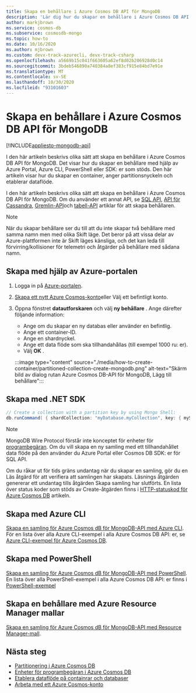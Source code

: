 ```yaml
---
title: Skapa en behållare i Azure Cosmos DB API för MongoDB
description: 'Lär dig hur du skapar en behållare i Azure Cosmos DB API för MongoDB med hjälp av Azure Portal, .NET, Java, Node.js och andra SDK: er.'
author: markjbrown
ms.service: cosmos-db
ms.subservice: cosmosdb-mongo
ms.topic: how-to
ms.date: 10/16/2020
ms.author: mjbrown
ms.custom: devx-track-azurecli, devx-track-csharp
ms.openlocfilehash: a5669b15c041f663605a62ef8d02b206928d0c14
ms.sourcegitcommit: 3bdeb546890a740384a8ef383cf915e84bd7e91e
ms.translationtype: MT
ms.contentlocale: sv-SE
ms.lasthandoff: 10/30/2020
ms.locfileid: "93101603"
---
```

# <a name="create-a-container-in-azure-cosmos-db-api-for-mongodb"></a>Skapa en behållare i Azure Cosmos DB API för MongoDB
[!INCLUDE[appliesto-mongodb-api](includes/appliesto-mongodb-api.md)]

I den här artikeln beskrivs olika sätt att skapa en behållare i Azure Cosmos DB API för MongoDB. Det visar hur du skapar en behållare med hjälp av Azure Portal, Azure CLI, PowerShell eller SDK: er som stöds. Den här artikeln visar hur du skapar en container, anger partitionsnyckeln och etablerar dataflöde.

I den här artikeln beskrivs olika sätt att skapa en behållare i Azure Cosmos DB API för MongoDB. Om du använder ett annat API, se [SQL API](how-to-create-container.md), [API för Cassandra](how-to-create-container-cassandra.md), [Gremlin-API](how-to-create-container-gremlin.md)och [tabell-API](how-to-create-container-table.md) artiklar för att skapa behållaren.

> [!NOTE]
> När du skapar behållare ser du till att du inte skapar två behållare med samma namn men med olika Skift läge. Det beror på att vissa delar av Azure-plattformen inte är Skift läges känsliga, och det kan leda till förvirring/kollisioner för telemetri och åtgärder på behållare med sådana namn.

## <a name="create-using-azure-portal"></a><a id="portal-mongodb"></a>Skapa med hjälp av Azure-portalen

1. Logga in på [Azure-portalen](https://portal.azure.com/).

1. [Skapa ett nytt Azure Cosmos-konto](create-mongodb-dotnet.md#create-a-database-account)eller Välj ett befintligt konto.

1. Öppna fönstret **datautforskaren** och välj **ny behållare** . Ange därefter följande information:

   * Ange om du skapar en ny databas eller använder en befintlig.
   * Ange ett container-ID.
   * Ange en shardnyckel.
   * Ange ett data flöde som ska tillhandahållas (till exempel 1000 ru: er).
   * Välj **OK** .

    :::image type="content" source="./media/how-to-create-container/partitioned-collection-create-mongodb.png" alt-text="Skärm bild av dialog rutan Azure Cosmos DB-API för MongoDB, Lägg till behållare":::

## <a name="create-using-net-sdk"></a><a id="dotnet-mongodb"></a>Skapa med .NET SDK

```csharp
// Create a collection with a partition key by using Mongo Shell:
db.runCommand( { shardCollection: "myDatabase.myCollection", key: { myShardKey: "hashed" } } )
```

> [!Note]
> MongoDB Wire Protocol förstår inte konceptet för enheter för [programbegäran](request-units.md). Om du vill skapa en ny samling med ett tillhandahållet data flöde på den använder du Azure Portal eller Cosmos DB SDK: er för SQL API.

Om du råkar ut för tids gräns undantag när du skapar en samling, gör du en Läs åtgärd för att verifiera att samlingen har skapats. Läsnings åtgärden genererar ett undantag tills åtgärden Skapa samling har slutförts. En lista över status koder som stöds av Create-åtgärden finns i [HTTP-statuskod för Azure Cosmos DB](/rest/api/cosmos-db/http-status-codes-for-cosmosdb) artikeln.

## <a name="create-using-azure-cli"></a><a id="cli-mongodb"></a>Skapa med Azure CLI

[Skapa en samling för Azure Cosmos dB för MongoDB-API med Azure CLI](./scripts/cli/mongodb/create.md). För en lista över alla Azure CLI-exempel i alla Azure Cosmos DB API: er, se [Azure CLI-exempel för Azure Cosmos DB](cli-samples.md).

## <a name="create-using-powershell"></a>Skapa med PowerShell

[Skapa en samling för Azure Cosmos dB för MongoDB-API med PowerShell](./scripts/powershell/mongodb/create.md). En lista över alla PowerShell-exempel i alla Azure Cosmos DB API: er finns i [PowerShell-exempel](powershell-samples.md)

## <a name="create-a-container-using-azure-resource-manager-templates"></a>Skapa en behållare med Azure Resource Manager mallar

[Skapa en samling för Azure Cosmos dB för MongoDB-API med Resource Manager-mall](./manage-with-templates.md#azure-cosmos-account-with-standard-provisioned-throughput).

## <a name="next-steps"></a>Nästa steg

* [Partitionering i Azure Cosmos DB](partitioning-overview.md)
* [Enheter för programbegäran i Azure Cosmos DB](request-units.md)
* [Etablera dataflöde på containrar och databaser](set-throughput.md)
* [Arbeta med ett Azure Cosmos-konto](./account-databases-containers-items.md)